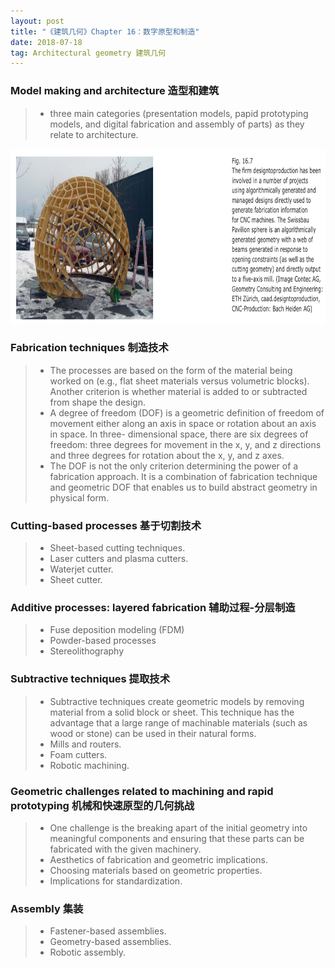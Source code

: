 ```yaml
---
layout: post
title: "《建筑几何》Chapter 16：数字原型和制造"
date: 2018-07-18
tag: Architectural geometry 建筑几何  
---
```

### Model making and architecture 造型和建筑
> -  three main categories (presentation models, papid prototyping models, and digital fabrication and assembly of parts) as they relate to architecture.
<img src="/images/posts/AG/16-7 swissbau.png" height="280" width="800">

### Fabrication techniques 制造技术
> - The processes are based on the form of the material being worked on (e.g., flat sheet materials versus volumetric blocks). Another criterion is whether material is added to or subtracted from shape the design.
> - A degree of freedom (DOF) is a geometric definition of freedom of movement either along an axis in space or rotation about an axis in space. In three- dimensional space, there are six degrees of freedom: three degrees for movement in the x, y, and z directions and three degrees for rotation about the x, y, and z axes.
> - The DOF is not the only criterion determining the power of a fabrication approach. It is a combination of fabrication technique and geometric DOF that enables us to build abstract geometry in physical form.

### Cutting-based processes 基于切割技术
> - Sheet-based cutting techniques.
> - Laser cutters and plasma cutters.
> - Waterjet cutter.
> - Sheet cutter.

### Additive processes: layered fabrication 辅助过程-分层制造
> - Fuse deposition modeling (FDM)
> - Powder-based processes
> - Stereolithography

### Subtractive techniques 提取技术
> - Subtractive techniques create geometric models by removing material from a solid block or sheet. This technique has the advantage that a large range of machinable materials (such as wood or stone) can be used in their natural forms.
> - Mills and routers.
> - Foam cutters.
> - Robotic machining.

### Geometric challenges related to machining and rapid prototyping 机械和快速原型的几何挑战
> - One challenge is the breaking apart of the initial geometry into meaningful components and ensuring that these parts can be fabricated with the given machinery.
> - Aesthetics of fabrication and geometric implications.
> - Choosing materials based on geometric properties.
> - Implications for standardization.


### Assembly 集装
> - Fastener-based assemblies.
> - Geometry-based assemblies.
> - Robotic assembly.

